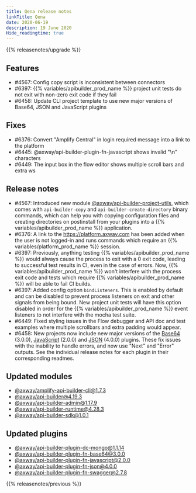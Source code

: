```yaml
---
title: Qena release notes
linkTitle: Qena
date: 2020-06-19
description: 19 June 2020
Hide_readingtime: true
---
```


{{% releasenotes/upgrade %}}

## Features

* #4567: Config copy script is inconsistent between connectors
* #6397: {{% variables/apibuilder_prod_name %}} project unit tests do not exit with non-zero exit code if they fail
* #6458: Update CLI project template to use new major versions of Base64, JSON and JavaScript plugins

## Fixes

* #6376: Convert "Amplify Central" in login required message into a link to the platform
* #6445: @axway/api-builder-plugin-fn-javascript shows invalid "\\n" characters
* #6449: The input box in the flow editor shows multiple scroll bars and extra ws

## Release notes

* #4567: Introduced new module [@axway/api-builder-project-utils](https://www.npmjs.com/package/@axway/api-builder-project-utils), which comes with `api-builder-copy` and `api-builder-create-directory` binary commands, which can help you with copying configuration files and creating directories on postinstall from your plugins into a {{% variables/apibuilder_prod_name %}} application.
* #6376: A link to the https://platform.axway.com has been added when the user is not logged-in and runs commands which require an {{% variables/platform_prod_name %}} session.
* #6397: Previously, anything testing {{% variables/apibuilder_prod_name %}} would always cause the process to exit with a 0 exit code, leading to successful test results in CI, even in the case of errors. Now, {{% variables/apibuilder_prod_name %}} won't interfere with the process exit code and tests which require {{% variables/apibuilder_prod_name %}} will be able to fail CI builds.
* #6397: Added config option `bindListeners`. This is enabled by default and can be disabled to prevent process listeners on exit and other signals from being bound. New project unit tests will have this option disabled in order for the {{% variables/apibuilder_prod_name %}} event listeners to not interfere with the mocha test suite.
* #6449: Fixed styling issues in the Flow debugger and API doc and test examples where multiple scrollbars and extra padding would appear.
* #6458: New projects now include new major versions of the [Base64](https://www.npmjs.com/package/@axway/api-builder-plugin-fn-base64) (3.0.0), [JavaScript](https://www.npmjs.com/package/@axway/api-builder-plugin-fn-javascript) (2.0.0) and [JSON](https://www.npmjs.com/package/@axway/api-builder-plugin-fn-json) (4.0.0) plugins. These fix issues with the inability to handle errors, and now use "Next" and "Error" outputs. See the individual release notes for each plugin in their corresponding readmes.

## Updated modules

* [@axway/amplify-api-builder-cli@1.7.3](https://www.npmjs.com/package/@axway/amplify-api-builder-cli/v/1.7.3)
* [@axway/api-builder@4.19.3](https://www.npmjs.com/package/@axway/api-builder/v/4.19.3)
* [@axway/api-builder-admin@1.17.9](https://www.npmjs.com/package/@axway/api-builder-admin/v/1.17.9)
* [@axway/api-builder-runtime@4.28.3](https://www.npmjs.com/package/@axway/api-builder-runtime/v/4.28.3)
* [@axway/api-builder-sdk@1.0.1](https://www.npmjs.com/package/@axway/api-builder-sdk/v/1.0.1)

## Updated plugins

* [@axway/api-builder-plugin-dc-mongo@1.1.14](https://www.npmjs.com/package/@axway/api-builder-plugin-dc-mongo/v/1.1.14)
* [@axway/api-builder-plugin-fn-base64@3.0.0](https://www.npmjs.com/package/@axway/api-builder-plugin-fn-base64/v/3.0.0)
* [@axway/api-builder-plugin-fn-javascript@2.0.0](https://www.npmjs.com/package/@axway/api-builder-plugin-fn-javascript/v/2.0.0)
* [@axway/api-builder-plugin-fn-json@4.0.0](https://www.npmjs.com/package/@axway/api-builder-plugin-fn-json/v/4.0.0)
* [@axway/api-builder-plugin-fn-swagger@2.7.8](https://www.npmjs.com/package/@axway/api-builder-plugin-fn-swagger/v/2.7.8)


{{% releasenotes/previous %}}
